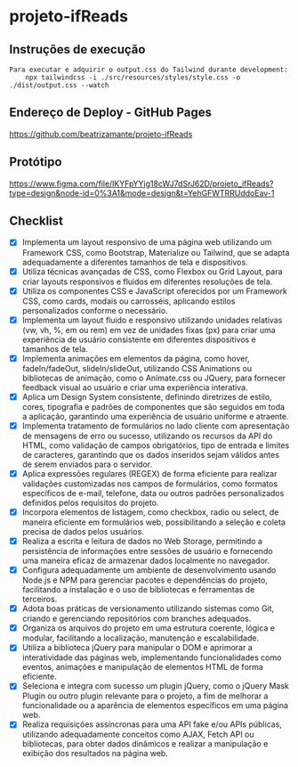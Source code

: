 # projeto-ifReads

## Instruções de execução

    Para executar e adquirir o output.css do Tailwind durante development:
        npx tailwindcss -i ./src/resources/styles/style.css -o ./dist/output.css --watch

## Endereço de Deploy - GitHub Pages

https://github.com/beatrizamante/projeto-ifReads

## Protótipo

https://www.figma.com/file/lKYFpYYjg18cWJ7dSrJ62D/projeto_ifReads?type=design&node-id=0%3A1&mode=design&t=YehGFWTRRUddoEav-1

## Checklist

- [x] Implementa um layout responsivo de uma página web utilizando um Framework CSS, como Bootstrap, Materialize ou Tailwind, que se adapta adequadamente a diferentes tamanhos de tela e dispositivos.
- [x] Utiliza técnicas avançadas de CSS, como Flexbox ou Grid Layout, para criar layouts responsivos e fluidos em diferentes resoluções de tela.
- [x] Utiliza os componentes CSS e JavaScript oferecidos por um Framework CSS, como cards, modais ou carrosséis, aplicando estilos personalizados conforme o necessário.
- [x] Implementa um layout fluido e responsivo utilizando unidades relativas (vw, vh, %, em ou rem) em vez de unidades fixas (px) para criar uma experiência de usuário consistente em diferentes dispositivos e tamanhos de tela.
- [x] Implementa animações em elementos da página, como hover, fadeIn/fadeOut, slideIn/slideOut, utilizando CSS Animations ou bibliotecas de animação, como o Animate.css ou JQuery, para fornecer feedback visual ao usuário e criar uma experiência interativa.
- [x] Aplica um Design System consistente, definindo diretrizes de estilo, cores, tipografia e padrões de componentes que são seguidos em toda a aplicação, garantindo uma experiência de usuário uniforme e atraente.
- [x] Implementa tratamento de formulários no lado cliente com apresentação de mensagens de erro ou sucesso, utilizando os recursos da API do HTML, como validação de campos obrigatórios, tipo de entrada e limites de caracteres, garantindo que os dados inseridos sejam válidos antes de serem enviados para o servidor.
- [x] Aplica expressões regulares (REGEX) de forma eficiente para realizar validações customizadas nos campos de formulários, como formatos específicos de e-mail, telefone, data ou outros padrões personalizados definidos pelos requisitos do projeto.
- [x] Incorpora elementos de listagem, como checkbox, radio ou select, de maneira eficiente em formulários web, possibilitando a seleção e coleta precisa de dados pelos usuários.
- [x] Realiza a escrita e leitura de dados no Web Storage, permitindo a persistência de informações entre sessões de usuário e fornecendo uma maneira eficaz de armazenar dados localmente no navegador.
- [x] Configura adequadamente um ambiente de desenvolvimento usando Node.js e NPM para gerenciar pacotes e dependências do projeto, facilitando a instalação e o uso de bibliotecas e ferramentas de terceiros.
- [x] Adota boas práticas de versionamento utilizando sistemas como Git, criando e gerenciando repositórios com branches adequados.
- [x] Organiza os arquivos do projeto em uma estrutura coerente, lógica e modular, facilitando a localização, manutenção e escalabilidade.
- [x] Utiliza a biblioteca jQuery para manipular o DOM e aprimorar a interatividade das páginas web, implementando funcionalidades como eventos, animações e manipulação de elementos HTML de forma eficiente.
- [x] Seleciona e integra com sucesso um plugin jQuery, como o jQuery Mask Plugin ou outro plugin relevante para o projeto, a fim de melhorar a funcionalidade ou a aparência de elementos específicos em uma página web.
- [x] Realiza requisições assíncronas para uma API fake e/ou APIs públicas, utilizando adequadamente conceitos como AJAX, Fetch API ou bibliotecas, para obter dados dinâmicos e realizar a manipulação e exibição dos resultados na página web.
